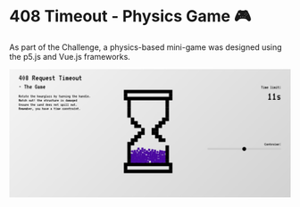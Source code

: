 # 408 Timeout - Physics Game 🎮 

As part of the Challenge, a physics-based mini-game was designed using the p5.js and Vue.js frameworks.

<a href="" align="center">
  <picture>
    <source media="(prefers-color-scheme: dark)" srcset="/dist/readme.png">
    <img alt="READMEs Screenshot" src="/dist/readme.png">
  </picture>
</a>




